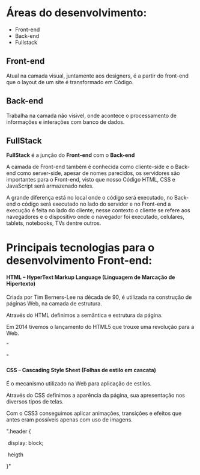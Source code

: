 <h1>Áreas do desenvolvimento:</h1>

- Front-end
- Back-end 
- Fullstack

<h2>Front-end</h2>

<p>Atual na camada visual, juntamente aos designers, é a partir do front-end que o layout de um site é transformado em Código.
</p>

<h2>Back-end</h2>

<p>
    Trabalha na camada não visivel, onde acontece o processamento de informações e interações com banco de dados.
</p>

<h2>
    FullStack
</h2>

<P>
    <B>FullStack</B> é a junção do <B>Front-end</B> com o <B>Back-end</b>
</p>
<p>
    A camada de Front-end também é conhecida como cliente-side e o Back-end como server-side, apesar de nomes parecidos, os servidores são importantes para o Front-end, visto que nosso Código HTML, CSS e JavaScript será armazenado neles.
</p>

A grande diferença está no local onde o código será executado, no Back-end   o código será executado no lado do servidor e no Front-end a execução é feita no lado do cliente, nesse contexto o cliente se refere aos navegadores e o dispositivo onde o navegador foi executado, celulares, tablets,  notebooks, TVs dentre outros.

<h1>
    Principais tecnologias para o desenvolvimento Front-end:
</h1>

<h4>
    HTML – HyperText Markup
Language (Linguagem de Marcação de Hipertexto)
</h4>

<p>
    Criada por Tim Berners-Lee na década de 90, é utilizada na construção de páginas Web, na camada de estrutura.
</P>
<p>
	Através do HTML definimos a semântica e
estrutura da página.    
</p>    
<p>
	Em 2014 tivemos o lançamento do HTML5
que trouxe uma revolução para a Web.
</p>



"<!DOCTYPE html>

<html lang="pt-BR">

<head>
    
</head>

<body>

</body>

</html>"

<h4>
    CSS – Cascading Style Sheet
(Folhas de estilo em cascata)
</h4>

<p>
    É o mecanismo utilizado na Web para
aplicação de estilos.
</p>

<p>
    Através do CSS definimos a aparência da página, sua apresentação nos diversos tipos de telas.
</p>

<p>
    Com o CSS3 conseguimos aplicar
animações, transições e efeitos que antes
eram possíveis apenas com uso de
imagens.
</p>



".header {

​			display: block;

​			heigth

}"





















